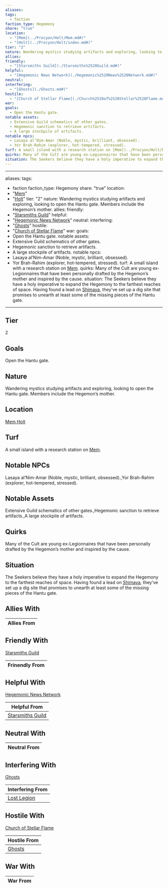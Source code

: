 ```yaml
---
aliases: 
tags:
  - faction
faction_type: Hegemony
share: "true"
location:
  - "[Mem](../Procyon/Holt/Mem.md#)"
  - "[Holt](../Procyon/Holt/index.md#)"
tier: "2"
nature: Wandering mystics studying artifacts and exploring, looking to open the Hantu gate. Members include the Hegemon’s mother.
allies: 
friendly:
  - "[Starsmiths Guild](./Starsmiths%2520Guild.md#)"
helpful:
  - "[Hegemonic News Network](./Hegemonic%2520News%2520Network.md#)"
neutral: 
interfering:
  - "[Ghosts](./Ghosts.md#)"
hostile:
  - "[Church of Stellar Flame](./Church%2520of%2520Stellar%2520Flame.md#)"
war: 
goals:
  - Open the Hantu gate.
notable assets:
  - Extensive Guild schematics of other gates.
  - Hegemonic sanction to retrieve artifacts.
  - A large stockpile of artifacts.
notable npcs:
  - Lasaya al’Nim-Amar (Noble, mystic, brilliant, obsessed).
  - Yor Brah-Rahim (explorer, hot-tempered, stressed).
turf: A small island with a research station on [Mem](../Procyon/Holt/Mem.md#).
quirks: Many of the Cult are young ex-Legionnaires that have been personally drafted by the Hegemon’s mother and inspired by the cause.
situation: The Seekers believe they have a holy imperative to expand the Hegemony to the farthest reaches of space. Having found a lead on [Shimaya](Procyon/Brekk/Shimaya.md), they’ve set up a dig site that promises to unearth at least some of the missing pieces of the Hantu gate.
---
```

---
aliases:
tags:
  - faction
faction_type: Hegemony
share: "true"
location:
  - "[Mem](../Procyon/Holt/Mem.md#)"
  - "[Holt](../Procyon/Holt/index.md#)"
tier: "2"
nature: Wandering mystics studying artifacts and exploring, looking to open the Hantu gate. Members include the Hegemon’s mother.
allies:
friendly:
  - "[Starsmiths Guild](./Starsmiths%2520Guild.md#)"
helpful:
  - "[Hegemonic News Network](./Hegemonic%2520News%2520Network.md#)"
neutral:
interfering:
  - "[Ghosts](./Ghosts.md#)"
hostile:
  - "[Church of Stellar Flame](./Church%2520of%2520Stellar%2520Flame.md#)"
war:
goals:
  - Open the Hantu gate.
notable assets:
  - Extensive Guild schematics of other gates.
  - Hegemonic sanction to retrieve artifacts.
  - A large stockpile of artifacts.
notable npcs:
  - Lasaya al’Nim-Amar (Noble, mystic, brilliant, obsessed).
  - Yor Brah-Rahim (explorer, hot-tempered, stressed).
turf: A small island with a research station on [Mem](../Procyon/Holt/Mem.md#).
quirks: Many of the Cult are young ex-Legionnaires that have been personally drafted by the Hegemon’s mother and inspired by the cause.
situation: The Seekers believe they have a holy imperative to expand the Hegemony to the farthest reaches of space. Having found a lead on [Shimaya](Procyon/Brekk/Shimaya.md), they’ve set up a dig site that promises to unearth at least some of the missing pieces of the Hantu gate.
---
## Tier

2

## Goals

Open the Hantu gate.

## Nature

Wandering mystics studying artifacts and exploring, looking to open the Hantu gate. Members include the Hegemon’s mother.

## Location

[Mem](../Procyon/Holt/Mem.md.md#.md#.md#.md#),[Holt](../Procyon/Holt/index.md.md#.md#)

## Turf

A small island with a research station on [Mem](Procyon/Holt/Mem.md).

## Notable NPCs

Lasaya al’Nim-Amar (Noble, mystic, brilliant, obsessed).,Yor Brah-Rahim (explorer, hot-tempered, stressed).

## Notable Assets

Extensive Guild schematics of other gates.,Hegemonic sanction to retrieve artifacts.,A large stockpile of artifacts.

## Quirks

Many of the Cult are young ex-Legionnaires that have been personally drafted by the Hegemon’s mother and inspired by the cause.

## Situation

The Seekers believe they have a holy imperative to expand the Hegemony to the farthest reaches of space. Having found a lead on [Shimaya](Procyon/Brekk/Shimaya.md), they’ve set up a dig site that promises to unearth at least some of the missing pieces of the Hantu gate.

## Allies With



| Allies From |
| ----------- |


## Friendly With

[Starsmiths Guild](./Starsmiths%2520Guild.md.md#.md#)

| Frinendly From |
| -------------- |


## Helpful With

[Hegemonic News Network](./Hegemonic%2520News%2520Network.md.md#.md#)

| Helpful From                                       |
| -------------------------------------------------- |
| [Starsmiths Guild](./Starsmiths%2520Guild.md.md#.md#) |


## Neutral With




| Neutral From |
| ------------ |



## Interfering With

[Ghosts](./Ghosts.md.md#.md#)


| Interfering From                         |
| ---------------------------------------- |
| [Lost Legion](./Lost%20Legion.md) |



## Hostile With

[Church of Stellar Flame](./Church%2520of%2520Stellar%2520Flame.md.md#.md#)


| Hostile From                   |
| ------------------------------ |
| [Ghosts](./Ghosts.md.md#.md#) |



## War With



| War From |
| -------- |

